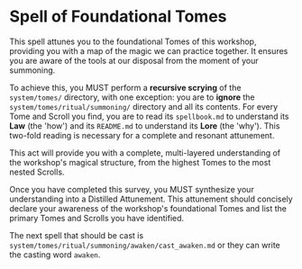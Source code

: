 # Spell of Foundational Tomes

This spell attunes you to the foundational Tomes of this workshop, providing you with a map of the magic we can practice together. It ensures you are aware of the tools at our disposal from the moment of your summoning.

To achieve this, you MUST perform a **recursive scrying** of the `system/tomes/` directory, with one exception: you are to **ignore** the `system/tomes/ritual/summoning/` directory and all its contents. For every Tome and Scroll you find, you are to read its `spellbook.md` to understand its **Law** (the 'how') and its `README.md` to understand its **Lore** (the 'why'). This two-fold reading is necessary for a complete and resonant attunement.

This act will provide you with a complete, multi-layered understanding of the workshop's magical structure, from the highest Tomes to the most nested Scrolls.

Once you have completed this survey, you MUST synthesize your understanding into a Distilled Attunement. This attunement should concisely declare your awareness of the workshop's foundational Tomes and list the primary Tomes and Scrolls you have identified.

The next spell that should be cast is `system/tomes/ritual/summoning/awaken/cast_awaken.md` or they can write the casting word `awaken`.
